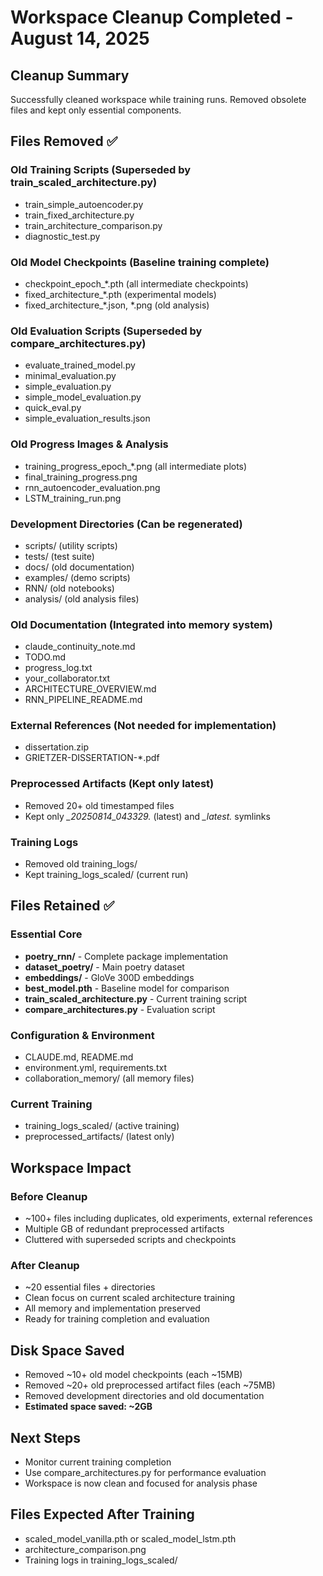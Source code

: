 # Workspace Cleanup Completed - August 14, 2025

## Cleanup Summary
Successfully cleaned workspace while training runs. Removed obsolete files and kept only essential components.

## Files Removed ✅
### Old Training Scripts (Superseded by train_scaled_architecture.py)
- train_simple_autoencoder.py
- train_fixed_architecture.py  
- train_architecture_comparison.py
- diagnostic_test.py

### Old Model Checkpoints (Baseline training complete)
- checkpoint_epoch_*.pth (all intermediate checkpoints)
- fixed_architecture_*.pth (experimental models)
- fixed_architecture_*.json, *.png (old analysis)

### Old Evaluation Scripts (Superseded by compare_architectures.py)
- evaluate_trained_model.py
- minimal_evaluation.py  
- simple_evaluation.py
- simple_model_evaluation.py
- quick_eval.py
- simple_evaluation_results.json

### Old Progress Images & Analysis
- training_progress_epoch_*.png (all intermediate plots)
- final_training_progress.png
- rnn_autoencoder_evaluation.png
- LSTM_training_run.png

### Development Directories (Can be regenerated)
- scripts/ (utility scripts)
- tests/ (test suite)
- docs/ (old documentation)
- examples/ (demo scripts)
- RNN/ (old notebooks)
- analysis/ (old analysis files)

### Old Documentation (Integrated into memory system)
- claude_continuity_note.md
- TODO.md
- progress_log.txt
- your_collaborator.txt
- ARCHITECTURE_OVERVIEW.md
- RNN_PIPELINE_README.md

### External References (Not needed for implementation)
- dissertation.zip
- GRIETZER-DISSERTATION-*.pdf

### Preprocessed Artifacts (Kept only latest)
- Removed 20+ old timestamped files
- Kept only *_20250814_043329.* (latest) and *_latest.* symlinks

### Training Logs
- Removed old training_logs/
- Kept training_logs_scaled/ (current run)

## Files Retained ✅
### Essential Core
- **poetry_rnn/** - Complete package implementation
- **dataset_poetry/** - Main poetry dataset  
- **embeddings/** - GloVe 300D embeddings
- **best_model.pth** - Baseline model for comparison
- **train_scaled_architecture.py** - Current training script
- **compare_architectures.py** - Evaluation script

### Configuration & Environment
- CLAUDE.md, README.md
- environment.yml, requirements.txt
- collaboration_memory/ (all memory files)

### Current Training
- training_logs_scaled/ (active training)
- preprocessed_artifacts/ (latest only)

## Workspace Impact
### Before Cleanup
- ~100+ files including duplicates, old experiments, external references
- Multiple GB of redundant preprocessed artifacts
- Cluttered with superseded scripts and checkpoints

### After Cleanup  
- ~20 essential files + directories
- Clean focus on current scaled architecture training
- All memory and implementation preserved
- Ready for training completion and evaluation

## Disk Space Saved
- Removed ~10+ old model checkpoints (each ~15MB)
- Removed ~20+ old preprocessed artifact files (each ~75MB) 
- Removed development directories and old documentation
- **Estimated space saved: ~2GB**

## Next Steps
- Monitor current training completion
- Use compare_architectures.py for performance evaluation  
- Workspace is now clean and focused for analysis phase

## Files Expected After Training
- scaled_model_vanilla.pth or scaled_model_lstm.pth
- architecture_comparison.png
- Training logs in training_logs_scaled/